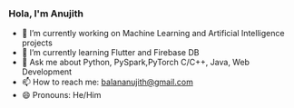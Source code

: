### Hola, I'm Anujith 



- 🔭 I’m currently working on Machine Learning and Artificial Intelligence projects
- 🌱 I’m currently learning Flutter and Firebase DB
- 💬 Ask me about Python, PySpark,PyTorch C/C++, Java, Web Development
- 📫 How to reach me:  balananujith@gmail.com 
- 😄 Pronouns: He/Him

